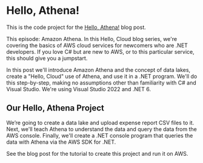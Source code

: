 # Hello, Athena!

This is the code project for the [Hello, Athena!](https://davidpallmann.hashnode.dev/hello-athena) blog post. 

This episode: Amazon Athena. In this Hello, Cloud blog series, we're covering the basics of AWS cloud services for newcomers who are .NET developers. If you love C# but are new to AWS, or to this particular service, this should give you a jumpstart.

In this post we'll introduce Amazon Athena and the concept of data lakes, create a "Hello, Cloud" use of Athena, and use it in a .NET program. We'll do this step-by-step, making no assumptions other than familiarity with C# and Visual Studio. We're using Visual Studio 2022 and .NET 6.

## Our Hello, Athena Project

We’re going to create a data lake and upload expense report CSV files to it. Next, we'll teach Athena to understand the data and query the data from the AWS console. Finally, we'll create a .NET console program that queries the data with Athena via the AWS SDK for .NET. 

See the blog post for the tutorial to create this project and run it on AWS.

